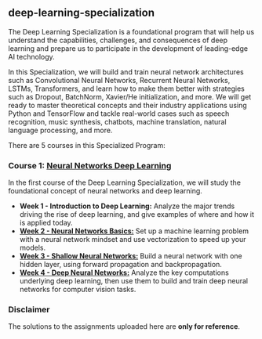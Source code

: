## deep-learning-specialization
The Deep Learning Specialization is a foundational program that will help us understand the capabilities, challenges, and consequences of deep learning and prepare us to participate in the development of leading-edge AI technology. 

In this Specialization, we will build and train neural network architectures such as Convolutional Neural Networks, Recurrent Neural Networks, LSTMs, Transformers, and learn how to make them better with strategies such as Dropout, BatchNorm, Xavier/He initialization, and more. We will get ready to master theoretical concepts and their industry applications using Python and TensorFlow and tackle real-world cases such as speech recognition, music synthesis, chatbots, machine translation, natural language processing, and more.

There are 5 courses in this Specialized Program:

### Course 1: [Neural Networks Deep Learning]()
In the first course of the Deep Learning Specialization, we will study the foundational concept of neural networks and deep learning. 

* **Week 1 - Introduction to Deep Learning:** Analyze the major trends driving the rise of deep learning, and give examples of where and how it is applied today.
* [**Week 2 - Neural Networks Basics:**]() Set up a machine learning problem with a neural network mindset and use vectorization to speed up your models.
* [**Week 3 - Shallow Neural Networks:**]() Build a neural network with one hidden layer, using forward propagation and backpropagation.
* [**Week 4 - Deep Neural Networks:**]() Analyze the key computations underlying deep learning, then use them to build and train deep neural networks for computer vision tasks.

### Disclaimer
The solutions to the assignments uploaded here are **only for reference**.

